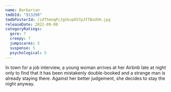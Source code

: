 ```yaml
---
name: Barbarian
tmdbId: "913290"
tmdbPosterId: /idT5mnqPcJgSkvpDX7pJffBzdVH.jpg
releaseDate: 2022-09-08
categoryRatings:
  gore: 7
  creepy: 7
  jumpscares: 5
  suspense: 5
  psychological: 5
---
```

In town for a job interview, a young woman arrives at her Airbnb late at night only to find that it has been mistakenly double-booked and a strange man is already staying there. Against her better judgement, she decides to stay the night anyway.